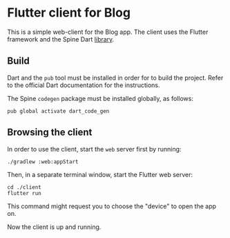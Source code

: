 # Flutter client for Blog

This is a simple web-client for the Blog app. The client uses the Flutter framework and the Spine 
Dart [library](https://github.com/SpineEventEngine/dart).

## Build

Dart and the `pub` tool must be installed in order for to build the project. Refer to the official
Dart documentation for the instructions. 

The Spine `codegen` package must be installed globally, as follows:
```
pub global activate dart_code_gen
```

## Browsing the client

In order to use the client, start the `web` server first by running:
```
./gradlew :web:appStart
```

Then, in a separate terminal window, start the Flutter web server:
```
cd ./client
flutter run
```

This command might request you to choose the "device" to open the app on.

Now the client is up and running.
